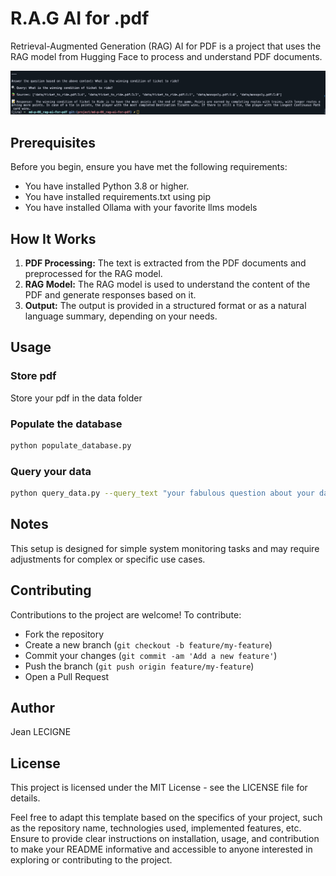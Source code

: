 # R.A.G AI for .pdf

Retrieval-Augmented Generation (RAG) AI for PDF is a project that uses the RAG model from Hugging Face to process and understand PDF documents.

![monitoring_img](../maydays/static/img/project_img/RAG_AI_FOR_PDF.png)

## Prerequisites

Before you begin, ensure you have met the following requirements:

* You have installed Python 3.8 or higher.
* You have installed requirements.txt using pip
* You have installed Ollama with your favorite llms models

## How It Works

1. **PDF Processing:** The text is extracted from the PDF documents and preprocessed for the RAG model.
2. **RAG Model:** The RAG model is used to understand the content of the PDF and generate responses based on it.
3. **Output:** The output is provided in a structured format or as a natural language summary, depending on your needs.

## Usage

### Store pdf
Store your pdf in the data folder

### Populate the database
```bash
python populate_database.py
```

### Query your data
```bash
python query_data.py --query_text "your fabulous question about your data ?"
```

## Notes
This setup is designed for simple system monitoring tasks and may require adjustments for complex or specific use cases.

## Contributing
Contributions to the project are welcome! To contribute:

* Fork the repository
* Create a new branch (`git checkout -b feature/my-feature`)
* Commit your changes (`git commit -am 'Add a new feature'`)
* Push the branch (`git push origin feature/my-feature`)
* Open a Pull Request

## Author
Jean LECIGNE

## License
This project is licensed under the MIT License - see the LICENSE file for details.

Feel free to adapt this template based on the specifics of your project, such as the repository name, technologies used, implemented features, etc. Ensure to provide clear instructions on installation, usage, and contribution to make your README informative and accessible to anyone interested in exploring or contributing to the project.
